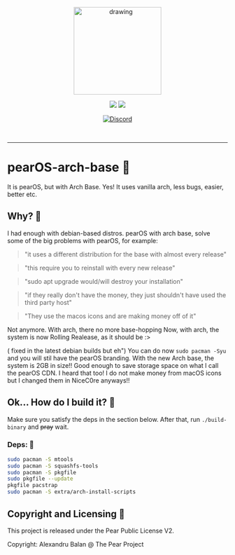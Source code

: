 <div align='center'>
<p align="center">
  <img src="https://user-images.githubusercontent.com/72302254/154438822-2cc5e98a-02eb-4655-ab31-59a39eb35f5a.png" alt="drawing" width="200"/>
  </p>
<img src='https://img.shields.io/github/v/release/pearOS-archlinux/iso?color=%23FDD835&label=version&style=for-the-badge'>

</a>
  
<a href='https://github.com/chroline/well_app/blob/main/LICENSE'>
  
<img src='https://img.shields.io/github/license/pearOS-archlinux/iso?style=for-the-badge'>
  
</a>

  <p><a href="https://discord.gg/yp4xpZeAgW"><img alt="Discord" src="https://discordapp.com/api/guilds/697456171631509515/widget.png?style=banner2"?link=https://discord.gg/yp4xpZeAgW&link=https://discord.gg/yp4xpZeAgW> </a></p>
  
</div>

<br />

---


# pearOS-arch-base 📌
It is pearOS, but with Arch Base. Yes! It uses vanilla arch, less bugs, easier, better etc.

## Why? 📌
I had enough with debian-based distros.
pearOS with arch base, solve some of the big problems with pearOS, for example:

> "it uses a different distribution for the base with almost every release"

> "this require you to reinstall with every new release"

> "sudo apt upgrade would/will destroy your installation"

> "if they really don't have the money, they just shouldn't have used the third party host"

> "They use the macos icons and are making money off of it"

Not anymore. With arch, there no more base-hopping
Now, with arch, the system is now Rolling Realease, as it should be :>

( fixed in the latest debian builds but eh")
You can do now `sudo pacman -Syu` and you will stil have the pearOS branding.
With the new Arch base, the system is 2GB in size!! Good enough to save storage space on what I call the pearOS CDN.
I heard that too! I do not make money from macOS icons but I changed them in NiceC0re anyways!!

## Ok... How do I build it? 📌
Make sure you satisfy the deps in the section below.
After that, run `./build-binary` and ~~pray~~ wait.


### Deps: 📌
```sh
sudo pacman -S mtools
sudo pacman -S squashfs-tools
sudo pacman -S pkgfile
sudo pkgfile --update
pkgfile pacstrap
sudo pacman -S extra/arch-install-scripts
```

## Copyright and Licensing  📌
This project is released under the Pear Public License V2.

Copyright: Alexandru Balan @ The Pear Project
